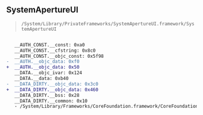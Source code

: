 ## SystemApertureUI

> `/System/Library/PrivateFrameworks/SystemApertureUI.framework/SystemApertureUI`

```diff

   __AUTH_CONST.__const: 0xa0
   __AUTH_CONST.__cfstring: 0x8c0
   __AUTH_CONST.__objc_const: 0x5f98
-  __AUTH.__objc_data: 0xf0
+  __AUTH.__objc_data: 0x50
   __DATA.__objc_ivar: 0x124
   __DATA.__data: 0xb40
-  __DATA_DIRTY.__objc_data: 0x3c0
+  __DATA_DIRTY.__objc_data: 0x460
   __DATA_DIRTY.__bss: 0x28
   __DATA_DIRTY.__common: 0x10
   - /System/Library/Frameworks/CoreFoundation.framework/CoreFoundation

```
